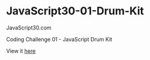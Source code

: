 # JavaScript30-01-Drum-Kit
JavaScript30.com 

Coding Challenge 01 - JavaScript Drum Kit

View it <a href="https://sarahg813.github.io/JavaScript30-01-Drum-Kit/">here</a>
